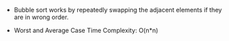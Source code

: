 - Bubble sort works by repeatedly swapping the adjacent elements if they are in wrong order.

- Worst and Average Case Time Complexity: O(n*n)